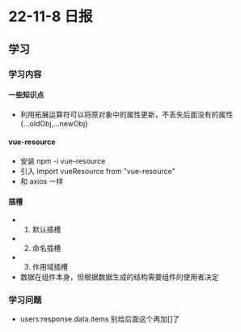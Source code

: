 # 22-11-8 日报
## 学习
### 学习内容
#### 一些知识点
- 利用拓展运算符可以将原对象中的属性更新，不丢失后面没有的属性 {...oldObj,...newObj}

#### vue-resource
- 安装 npm -i vue-resource
- 引入 import vueResource from "vue-resource"
- 和 axios 一样

#### 插槽
- 1. 默认插槽
- 2. 命名插槽
- 3. 作用域插槽
- 数据在组件本身，但根据数据生成的结构需要组件的使用者决定
### 学习问题
- users:response.data.items 别给后面这个再加[]了
